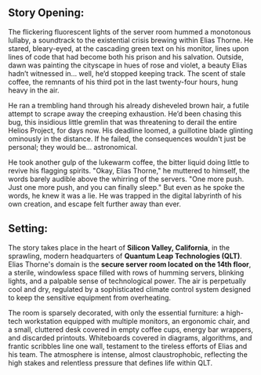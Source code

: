## Story Opening:

The flickering fluorescent lights of the server room hummed a monotonous lullaby, a soundtrack to the existential crisis brewing within Elias Thorne. He stared, bleary-eyed, at the cascading green text on his monitor, lines upon lines of code that had become both his prison and his salvation. Outside, dawn was painting the cityscape in hues of rose and violet, a beauty Elias hadn’t witnessed in… well, he’d stopped keeping track. The scent of stale coffee, the remnants of his third pot in the last twenty-four hours, hung heavy in the air.

He ran a trembling hand through his already disheveled brown hair, a futile attempt to scrape away the creeping exhaustion. He’d been chasing this bug, this insidious little gremlin that was threatening to derail the entire Helios Project, for days now. His deadline loomed, a guillotine blade glinting ominously in the distance. If he failed, the consequences wouldn't just be personal; they would be… astronomical.

He took another gulp of the lukewarm coffee, the bitter liquid doing little to revive his flagging spirits. "Okay, Elias Thorne," he muttered to himself, the words barely audible above the whirring of the servers. "One more push. Just one more push, and you can finally sleep." But even as he spoke the words, he knew it was a lie. He was trapped in the digital labyrinth of his own creation, and escape felt further away than ever.

## Setting:

The story takes place in the heart of **Silicon Valley, California**, in the sprawling, modern headquarters of **Quantum Leap Technologies (QLT)**. Elias Thorne's domain is the **secure server room located on the 14th floor**, a sterile, windowless space filled with rows of humming servers, blinking lights, and a palpable sense of technological power. The air is perpetually cool and dry, regulated by a sophisticated climate control system designed to keep the sensitive equipment from overheating.

The room is sparsely decorated, with only the essential furniture: a high-tech workstation equipped with multiple monitors, an ergonomic chair, and a small, cluttered desk covered in empty coffee cups, energy bar wrappers, and discarded printouts. Whiteboards covered in diagrams, algorithms, and frantic scribbles line one wall, testament to the tireless efforts of Elias and his team. The atmosphere is intense, almost claustrophobic, reflecting the high stakes and relentless pressure that defines life within QLT.
